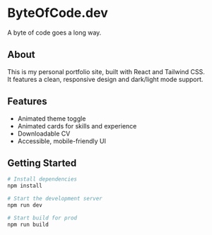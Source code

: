 # ByteOfCode.dev

A byte of code goes a long way.

## About

This is my personal portfolio site, built with React and Tailwind CSS.  
It features a clean, responsive design and dark/light mode support.

## Features

- Animated theme toggle
- Animated cards for skills and experience
- Downloadable CV
- Accessible, mobile-friendly UI

## Getting Started

```bash
# Install dependencies
npm install

# Start the development server
npm run dev

# Start build for prod
npm run build
